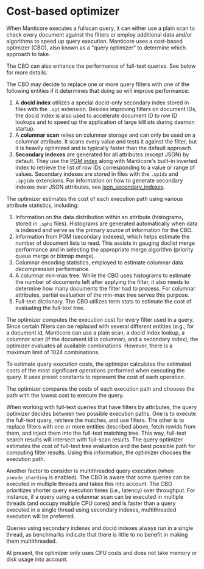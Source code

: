 # Cost-based optimizer

When Manticore executes a fullscan query, it can either use a plain scan to check every document against the filters or employ additional data and/or algorithms to speed up query execution. Manticore uses a cost-based optimizer (CBO), also known as a "query optimizer" to determine which approach to take.

The CBO can also enhance the performance of full-text queries. See below for more details.

The CBO may decide to replace one or more query filters with one of the following entities if it determines that doing so will improve performance:

1. A **docid index** utilizes a special docid-only secondary index stored in files with the `.spt` extension. Besides improving filters on document IDs, the docid index is also used to accelerate document ID to row ID lookups and to speed up the application of large killlists during daemon startup.
2. A **columnar scan** relies on columnar storage and can only be used on a columnar attribute. It scans every value and tests it against the filter, but it is heavily optimized and is typically faster than the default approach.
3. **Secondary indexes** are generated for all attributes (except JSON) by default. They use the [PGM index](https://pgm.di.unipi.it/) along with Manticore's built-in inverted index to retrieve the list of row IDs corresponding to a value or range of values. Secondary indexes are stored in files with the `.spidx` and `.spjidx` extensions.
For information on how to generate secondary indexes over JSON attributes, see [json_secondary_indexes](../Creating_a_table/Local_tables/Plain_and_real-time_table_settings.md#json_secondary_indexes).

The optimizer estimates the cost of each execution path using various attribute statistics, including:

1. Information on the data distribution within an attribute (histograms, stored in `.sphi` files). Histograms are generated automatically when data is indexed and serve as the primary source of information for the CBO.
2. Information from PGM (secondary indexes), which helps estimate the number of document lists to read. This assists in gauging doclist merge performance and in selecting the appropriate merge algorithm (priority queue merge or bitmap merge).
3. Columnar encoding statistics, employed to estimate columnar data decompression performance.
4. A columnar min-max tree. While the CBO uses histograms to estimate the number of documents left after applying the filter, it also needs to determine how many documents the filter had to process. For columnar attributes, partial evaluation of the min-max tree serves this purpose.
5. Full-text dictionary. The CBO utilizes term stats to estimate the cost of evaluating the full-text tree.

The optimizer computes the execution cost for every filter used in a query. Since certain filters can be replaced with several different entities (e.g., for a document id, Manticore can use a plain scan, a docid index lookup, a columnar scan (if the document id is columnar), and a secondary index), the optimizer evaluates all available combinations. However, there is a maximum limit of 1024 combinations.

To estimate query execution costs, the optimizer calculates the estimated costs of the most significant operations performed when executing the query. It uses preset constants to represent the cost of each operation.

The optimizer compares the costs of each execution path and chooses the path with the lowest cost to execute the query.

When working with full-text queries that have filters by attributes, the query optimizer decides between two possible execution paths. One is to execute the full-text query, retrieve the matches, and use filters. The other is to replace filters with one or more entities described above, fetch rowids from them, and inject them into the full-text matching tree. This way, full-text search results will intersect with full-scan results. The query optimizer estimates the cost of full-text tree evaluation and the best possible path for computing filter results. Using this information, the optimizer chooses the execution path.

Another factor to consider is multithreaded query execution (when `pseudo_sharding` is enabled). The CBO is aware that some queries can be executed in multiple threads and takes this into account. The CBO prioritizes shorter query execution times (i.e., latency) over throughput. For instance, if a query using a columnar scan can be executed in multiple threads (and occupy multiple CPU cores) and is faster than a query executed in a single thread using secondary indexes, multithreaded execution will be preferred.

Queries using secondary indexes and docid indexes always run in a single thread, as benchmarks indicate that there is little to no benefit in making them multithreaded.

At present, the optimizer only uses CPU costs and does not take memory or disk usage into account.

<!-- proofread -->

